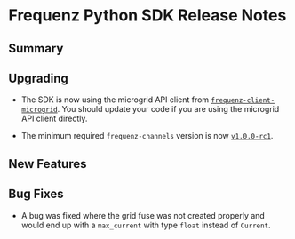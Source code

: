 # Frequenz Python SDK Release Notes

## Summary

<!-- Here goes a general summary of what this release is about -->

## Upgrading

- The SDK is now using the microgrid API client from [`frequenz-client-microgrid`](https://github.com/frequenz-floss/frequenz-client-microgrid-python/). You should update your code if you are using the microgrid API client directly.

- The minimum required `frequenz-channels` version is now [`v1.0.0-rc1`](https://github.com/frequenz-floss/frequenz-channels-python/releases/tag/v1.0.0-rc.1).

## New Features

<!-- Here goes the main new features and examples or instructions on how to use them -->

## Bug Fixes

- A bug was fixed where the grid fuse was not created properly and would end up with a `max_current` with type `float` instead of `Current`.

